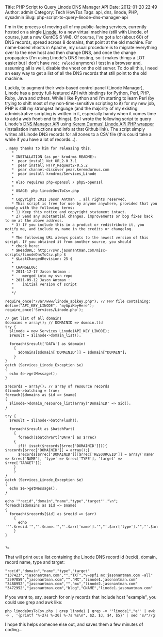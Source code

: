 Title: PHP Script to Query Linode DNS Manager API
Date: 2012-01-20 22:49
Author: admin
Category: Tech HowTos
Tags: api, dns, linode, PHP, sysadmin
Slug: php-script-to-query-linode-dns-manager-api

I'm in the process of moving all of my public-facing services, currently
hosted on a single
[Linode](http://www.linode.com/?r=5c8ad2931b410b55455aadbcf0a8d86d6f698a91),
to a new virtual machine (still with Linode, of course, just a new
CentOS 6 VM). Of course, I've got a *lot* (about 60) of DNS records,
spread across 8 domains, that point at the old machine. For name-based
vhosts in Apache, my usual procedure is to migrate everything over to
the new host and then change DNS, and once the change propagates (I'm
using Linode's DNS hosting, so it makes things a LOT easier but I don't
have `rndc reload` anymore) I test in a browser and, assuming all is
well, disable the vhost on the old server. To do all this, I need an
easy way to get a list of all the DNS records that still point to the
old machine.

Luckily, to augment their web-based control panel (Linode Manager),
Linode has a pretty full-featured [API](http://www.linode.com/api/) with
bindings for Python, Perl, PHP, Ruby, Java and others. While I like
Python and I'm starting to learn Perl (by trying to shift most of my
non-time-sensitive scripting to it) for my new job, PHP is still my
strongest language (and the majority of my existing administrative
scripting is written in it, especially handy when it comes time to add a
web front-end to things). So I wrote the following script to query
Linode's [DNS Manager API](http://www.linode.com/api/dns) using [Kerem
Durmus' Linode API PHP wrapper](https://github.com/krmdrms/linode/)
(installation instructions and info at that Github link). The script
simply writes all Linode DNS records for all zones to a CSV file (this
could take a while if you have a lot of records...).

~~~~{.php}
, many thanks to him for releasing this.
   *
   * INSTALLATION (as per krmdrms README):
   *  pear install Net_URL2-0.3.1
   *  pear install HTTP_Request2-0.5.2
   *  pear channel-discover pear.keremdurmus.com
   *  pear install krmdrms/Services_Linode
   *
   * Also requires php-openssl / php5-openssl
   *
   * USAGE: php linodeDnsToCsv.php
   *
   * Copyright 2011 Jason Antman  , all rights reserved.
   * This script is free for use by anyone anywhere, provided that you comply with the following terms:
   * 1) Keep this notice and copyright statement intact.
   * 2) Send any substantial changes, improvements or bog fixes back to me at the above address.
   * 3) If you include this in a product or redistribute it, you notify me, and include my name in the credits or changelog.
   *
   * The following URL always points to the newest version of this script. If you obtained it from another source, you should
   * check here:
   * $HeadURL: http://svn.jasonantman.com/misc-scripts/linodeDnsToCsv.php $
   * $LastChangedRevision: 25 $
   *
   * CHANGELOG:
   * 2011-12-17 Jason Antman :
   *    merged into my svn repo
   * 2011-09-12 Jason Antman :
   *    initial version of script
   *
   */

require_once("/var/www/linode_apikey.php"); // PHP file containing:   define("API_KEY_LINODE", "myApiKeyHere");
require_once('Services/Linode.php');

// get list of all domains
$domains = array(); // DOMAINID => domain.tld
try {
  $linode = new Services_Linode(API_KEY_LINODE);
  $result = $linode->domain_list();

  foreach($result['DATA'] as $domain)
    {
      $domains[$domain['DOMAINID']] = $domain["DOMAIN"];
    }
}
catch (Services_Linode_Exception $e)
{
  echo $e->getMessage();
}

$records = array(); // array of resource records
$linode->batching = true;
foreach($domains as $id => $name)
{
  $linode->domain_resource_list(array('DomainID' => $id));
}

try {
  $result = $linode->batchFlush();
  
  foreach($result as $batchPart)
    {
      foreach($batchPart['DATA'] as $rrec)
    {
      if(! isset($records[$rrec['DOMAINID']])){ $records[$rrec['DOMAINID']] = array();}
      $records[$rrec['DOMAINID']][$rrec['RESOURCEID']] = array('name' => $rrec['NAME'], 'type' => $rrec['TYPE'], 'target' => $rrec['TARGET']);
    }
    }
}
catch (Services_Linode_Exception $e)
{
  echo $e->getMessage();
}

echo '"recid","domain","name","type","target"'."\n";
foreach($domains as $id => $name)
{
  foreach($records[$id] as $recid => $arr)
    {
      echo '"'.$recid.'","'.$name.'","'.$arr['name'].'","'.$arr['type'].'","'.$arr['target']."\"\n";
    }
}


?>
~~~~

That will print out a list containing the Linode DNS record id (recid),
domain, record name, type and target:

~~~~{.text}
"recid","domain","name","type","target"
"137423","jasonantman.com","","TXT","v=spf1 mx:jasonantman.com -all"
"3597859","jasonantman.com","","MX","linode1.jasonantman.com"
"3488952","jasonantman.com","","mx","linode2.jasonantman.com"
"3472952","jasonantman.com","blog","CNAME","linode1.jasonantman.com"
~~~~

If you want to, say, search for only records that include host
"example", you could use grep and awk like:

~~~~{.bash}
php linodeDnsToCsv.php | grep linode1 | grep -v '"linode1","a"' | awk -F , '{printf "%-27s %-20s %-7s %s\n", $2, $3, $4, $5}' | sed 's/"//g'
~~~~

I hope this helps someone else out, and saves them a few minutes of
coding...
